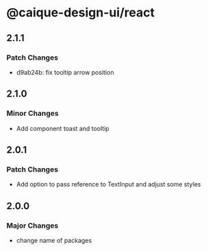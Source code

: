 # @caique-design-ui/react

## 2.1.1

### Patch Changes

- d9ab24b: fix tooltip arrow position

## 2.1.0

### Minor Changes

- Add component toast and tooltip

## 2.0.1

### Patch Changes

- Add option to pass reference to TextInput and adjust some styles

## 2.0.0

### Major Changes

- change name of packages
